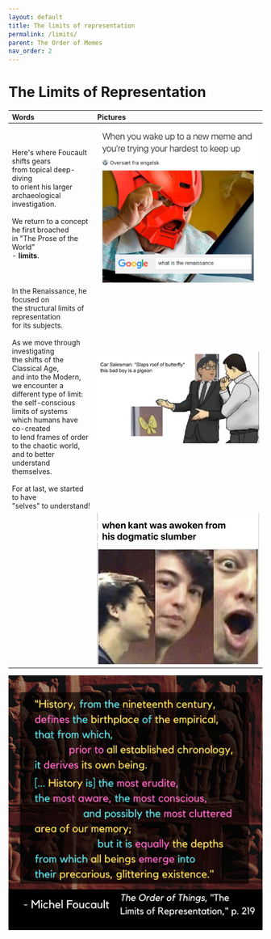```yaml
---
layout: default
title: The limits of representation
permalink: /limits/
parent: The Order of Memes
nav_order: 2
---
```


# The Limits of Representation

| Words | Pictures |
|:---------------------------------|:------------------------------------------------------|
| Here's where Foucault shifts gears <br> from topical deep-diving <br> to orient his larger archaeological investigation. <br> <br> We return to a concept he first broached <br> in "The Prose of the World" <br> - **limits**. | ![limits to understanding](../memes/limitsunderstanding.jpg) |
| In the Renaissance, he focused on <br> the structural limits of representation <br> for its subjects. <br> <br> As we move through investigating <br> the shifts of the Classical Age, <br> and into the Modern, <br> we encounter a different type of limit: <br> the self-conscious limits of systems <br> which humans have co-created <br> to lend frames of order to the chaotic world, <br> and to better understand themselves. <br> <br> For at last, we started to have <br> "selves" to understand! | ![mixed memes](../memes/mixedmemes.png) |
| | ![Kant Woke](../memes/kantwoke.jpg) |

![The limits of representation](../graphics/toot_limits_graphic.png)
